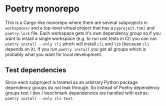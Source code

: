 # Poetry monorepo

This is a Cargo-like monorepo where there are several subprojects in `workspaces/` and a top-level virtual project that has a `pyproject.toml` and `poetry.lock` file.
Each workspace gets it's own dependency group so if you want to install a single workspace (e.g. to run unit tests in CI) you can run `poetry install --only cli` which will install `cli` and `lib` (because `cli` depends on it).
If you run `poetry install` you get all groups which is probably what you want for local development.

## Test dependencies

Since each subproject is treated as an arbitrary Python package dependency groups do not leak through.
So instead of Poetry dependency groups test / dev / benchmark dependencies are handled with extras: `poetry install --only cli-test`.
